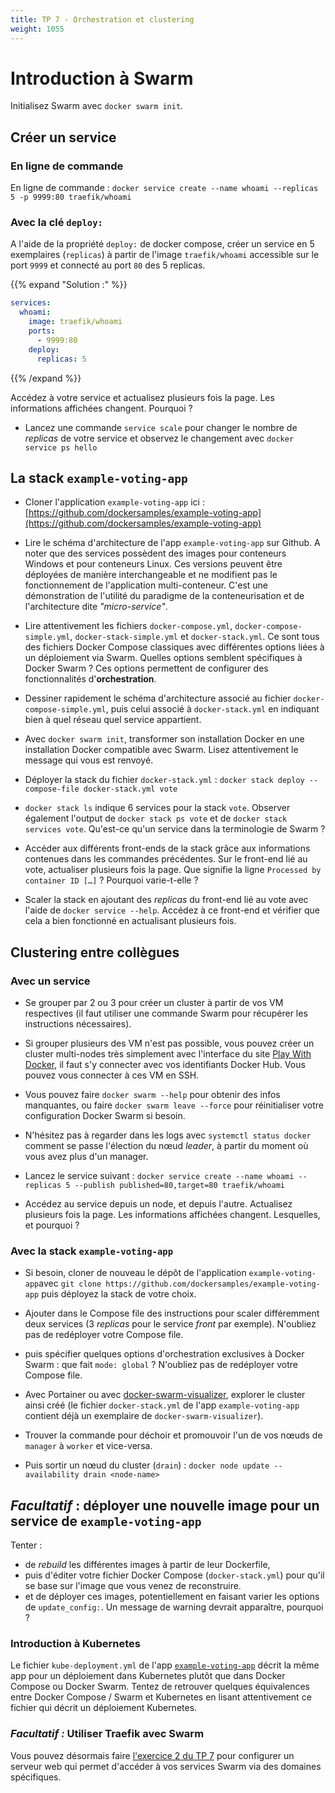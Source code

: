 ```yaml
---
title: TP 7 - Orchestration et clustering
weight: 1055
---
```


<!-- - Cloner l'application exemple ici : [https://gitlab.com/e-lie/getstarted_docker.git](https://gitlab.com/e-lie/getstarted_docker.git) -->

# Introduction à Swarm

Initialisez Swarm avec `docker swarm init`.

## Créer un service

### En ligne de commande

En ligne de commande :
`docker service create --name whoami --replicas 5 -p 9999:80 traefik/whoami`

### Avec la clé `deploy:`

A l'aide de la propriété `deploy:` de docker compose, créer un service en 5 exemplaires (`replicas`) à partir de l'image `traefik/whoami` accessible sur le port `9999` et connecté au port `80` des 5 replicas.


{{% expand "Solution :" %}}

```yml
services:
  whoami:
    image: traefik/whoami
    ports:
      - 9999:80
    deploy:
      replicas: 5
```

{{% /expand %}}

Accédez à votre service et actualisez plusieurs fois la page. Les informations affichées changent. Pourquoi ?

- Lancez une commande `service scale` pour changer le nombre de *replicas* de votre service et observez le changement avec `docker service ps hello`

## La stack `example-voting-app`

- Cloner l'application `example-voting-app` ici : [https://github.com/dockersamples/example-voting-app](https://github.com/dockersamples/example-voting-app)

- Lire le schéma d'architecture de l'app `example-voting-app` sur Github. A noter que des services possèdent des images pour conteneurs Windows et pour conteneurs Linux. Ces versions peuvent être déployées de manière interchangeable et ne modifient pas le fonctionnement de l'application multi-conteneur. C'est une démonstration de l'utilité du paradigme de la conteneurisation et de l'architecture dite _"micro-service"_.

- Lire attentivement les fichiers `docker-compose.yml`, `docker-compose-simple.yml`, `docker-stack-simple.yml` et `docker-stack.yml`. Ce sont tous des fichiers Docker Compose classiques avec différentes options liées à un déploiement via Swarm. Quelles options semblent spécifiques à Docker Swarm ? Ces options permettent de configurer des fonctionnalités d'**orchestration**.

- Dessiner rapidement le schéma d'architecture associé au fichier `docker-compose-simple.yml`, puis celui associé à `docker-stack.yml` en indiquant bien à quel réseau quel service appartient.
<!-- - En suivant le [guide Docker de découverte de Swarm à partir de la partie 4](https://docs.docker.com/get-started/part4/), créez un fichier docker-compose qui package l'application exemple avec un container `redis` joignable via le hostname `redis` et le port 6379. -->

- Avec `docker swarm init`, transformer son installation Docker en une installation Docker compatible avec Swarm. Lisez attentivement le message qui vous est renvoyé.

- Déployer la stack du fichier `docker-stack.yml` : `docker stack deploy --compose-file docker-stack.yml vote`

- `docker stack ls` indique 6 services pour la stack `vote`. Observer également l'output de `docker stack ps vote` et de `docker stack services vote`. Qu'est-ce qu'un service dans la terminologie de Swarm ?

- Accéder aux différents front-ends de la stack grâce aux informations contenues dans les commandes précédentes. Sur le front-end lié au vote, actualiser plusieurs fois la page. Que signifie la ligne `Processed by container ID […]` ? Pourquoi varie-t-elle ?

- Scaler la stack en ajoutant des _replicas_ du front-end lié au vote avec l'aide de `docker service --help`. Accédez à ce front-end et vérifier que cela a bien fonctionné en actualisant plusieurs fois.

<!-- - Comment ne pas exposer les ports de tous nos hôtes à tout l'internet ? -->

<!-- --publish mode=host,target=80,published=8080 -->


## Clustering entre collègues

### Avec un service

- Se grouper par 2 ou 3 pour créer un cluster à partir de vos VM respectives (il faut utiliser une commande Swarm pour récupérer les instructions nécessaires).
- Si grouper plusieurs des VM n'est pas possible, vous pouvez créer un cluster multi-nodes très simplement avec l'interface du site [Play With Docker](https://labs.play-with-docker.com/), il faut s'y connecter avec vos identifiants Docker Hub. Vous pouvez vous connecter à ces VM en SSH.
- Vous pouvez faire `docker swarm --help` pour obtenir des infos manquantes, ou faire `docker swarm leave --force` pour réinitialiser votre configuration Docker Swarm si besoin.

- N'hésitez pas à regarder dans les logs avec `systemctl status docker` comment se passe l'élection du nœud *leader*, à partir du moment où vous avez plus d'un manager.

- Lancez le service suivant : 
`docker service create --name whoami --replicas 5 --publish published=80,target=80 traefik/whoami`

- Accédez au service depuis un node, et depuis l'autre. Actualisez plusieurs fois la page. Les informations affichées changent. Lesquelles, et pourquoi ?

### Avec la stack `example-voting-app`

- Si besoin, cloner de nouveau le dépôt de l'application `example-voting-app`avec `git clone https://github.com/dockersamples/example-voting-app` puis déployez la stack de votre choix.

- Ajouter dans le Compose file des instructions pour scaler différemment deux services (3 *replicas* pour le service _front_ par exemple). N'oubliez pas de redéployer votre Compose file.

- puis spécifier quelques options d'orchestration exclusives à Docker Swarm : que fait `mode: global` ?  N'oubliez pas de redéployer votre Compose file.

- Avec Portainer ou avec [docker-swarm-visualizer](https://github.com/dockersamples/docker-swarm-visualizer), explorer le cluster ainsi créé (le fichier `docker-stack.yml` de l'app `example-voting-app` contient déjà un exemplaire de `docker-swarm-visualizer`).

- Trouver la commande pour déchoir et promouvoir l'un de vos nœuds de `manager` à `worker` et vice-versa.

- Puis sortir un nœud du cluster (`drain`) : `docker node update --availability drain <node-name>`

## _Facultatif_ : déployer une nouvelle image pour un service de `example-voting-app`

Tenter :

- de _rebuild_ les différentes images à partir de leur Dockerfile,
- puis d'éditer votre fichier Docker Compose (`docker-stack.yml`) pour qu'il se base sur l'image que vous venez de reconstruire.
- et de déployer ces images, potentiellement en faisant varier les options de `update_config:`. Un message de warning devrait apparaître, pourquoi ?

### Introduction à Kubernetes

Le fichier `kube-deployment.yml` de l'app [`example-voting-app`](https://github.com/dockersamples/example-voting-app) décrit la même app pour un déploiement dans Kubernetes plutôt que dans Docker Compose ou Docker Swarm. Tentez de retrouver quelques équivalences entre Docker Compose / Swarm et Kubernetes en lisant attentivement ce fichier qui décrit un déploiement Kubernetes.


<!--
## Installons Portainer

Portainer est une interface web de base pour gérer un cluster docker.

```bash
docker service create \
      --name portainer \
      --publish 9000:9000 \
      --constraint 'node.role == manager' \
      --mount type=bind,src=/var/run/docker.sock,dst=/var/run/docker.sock \
      portainer/portainer \
      -H unix:///var/run/docker.sock
```

- Listez les services
- Inspectez le service portainer avec l'option --pretty
- Ouvrez la page avec `firefox http://$(docker-machine ip <machine_manager>):9000` -->

<!-- # Installer un loadbalancer HAProxy

- [https://github.com/docker/dockercloud-haproxy/tree/master](https://github.com/docker/dockercloud-haproxy/tree/master) -->


### _Facultatif :_ Utiliser Traefik avec Swarm

Vous pouvez désormais faire [l'exercice 2 du TP 7](../7-tp-traefik) pour configurer un serveur web qui permet d'accéder à vos services Swarm via des domaines spécifiques.


<!-- ### *Facultatif :* du monitoring de cluster Docker Swarm avec *Prometheus*

Suivre ce tutoriel pour du monitoring d'un cluster Docker Swarm : <https://prometheus.io/docs/guides/dockerswarm> -->